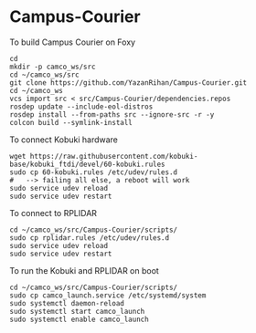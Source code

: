# Campus-Courier

To build Campus Courier on Foxy

```
cd
mkdir -p camco_ws/src
cd ~/camco_ws/src
git clone https://github.com/YazanRihan/Campus-Courier.git
cd ~/camco_ws
vcs import src < src/Campus-Courier/dependencies.repos
rosdep update --include-eol-distros
rosdep install --from-paths src --ignore-src -r -y
colcon build --symlink-install
```

To connect Kobuki hardware
```
wget https://raw.githubusercontent.com/kobuki-base/kobuki_ftdi/devel/60-kobuki.rules
sudo cp 60-kobuki.rules /etc/udev/rules.d
#   --> failing all else, a reboot will work
sudo service udev reload
sudo service udev restart
```

To connect to RPLIDAR
```
cd ~/camco_ws/src/Campus-Courier/scripts/
sudo cp rplidar.rules /etc/udev/rules.d
sudo service udev reload
sudo service udev restart
```

To run the Kobuki and RPLIDAR on boot
```
cd ~/camco_ws/src/Campus-Courier/scripts/
sudo cp camco_launch.service /etc/systemd/system
sudo systemctl daemon-reload
sudo systemctl start camco_launch
sudo systemctl enable camco_launch
```